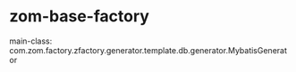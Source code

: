 # zom-base-factory

main-class: com.zom.factory.zfactory.generator.template.db.generator.MybatisGenerator